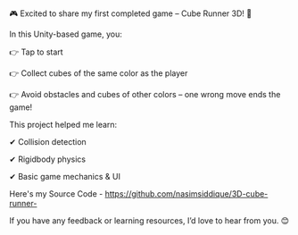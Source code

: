 🎮 Excited to share my first completed game – Cube Runner 3D! 🚀



In this Unity-based game, you:

👉 Tap to start

👉 Collect cubes of the same color as the player

👉 Avoid obstacles and cubes of other colors – one wrong move ends the game!



This project helped me learn:

✔ Collision detection

✔ Rigidbody physics

✔ Basic game mechanics & UI



Here's my Source Code - https://github.com/nasimsiddique/3D-cube-runner-



If you have any feedback or learning resources, I’d love to hear from you. 😊

